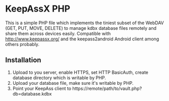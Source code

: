 # KeepAssX PHP

This is a simple PHP file which implements the tiniest subset of the WebDAV (GET, PUT, MOVE, DELETE) to manage kdbx database files remotely and share them across devices easily.
Compatible with http://www.keepassx.org/ and the keepass2android Android client among others probably.

## Installation

1. Upload to you server, enable HTTPS, set HTTP BasicAuth, create database directory which is writable by PHP.
2. Upload your database file, make sure it's writable by PHP.
3. Point your KeepAss client to https://remote/path/to/vault.php?db=database.kdbx
